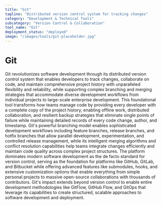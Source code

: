 ```yaml
---
title: "Git"
tagline: "Distributed version control system for tracking changes"
category: "Development & Technical Tools"
subcategory: "Version Control & Collaboration"
tool_name: "Git"
deployment_status: "deployed"
image: "/images/tools/git-placeholder.jpg"
---
```


# Git

Git revolutionizes software development through its distributed version control system that enables developers to track changes, collaborate on code, and maintain comprehensive project history with unparalleled flexibility and reliability, while supporting complex branching and merging strategies that accommodate diverse development workflows from individual projects to large-scale enterprise development. This foundational tool transforms how teams manage code by providing every developer with a complete copy of the project history, enabling offline work, distributed collaboration, and resilient backup strategies that eliminate single points of failure while maintaining detailed records of every code change, author, and timestamp. Git's powerful branching model enables sophisticated development workflows including feature branches, release branches, and hotfix branches that allow parallel development, experimentation, and controlled release management, while its intelligent merging algorithms and conflict resolution capabilities help teams integrate changes efficiently and maintain code quality across complex project structures. The platform dominates modern software development as the de facto standard for version control, serving as the foundation for platforms like GitHub, GitLab, and Bitbucket while offering advanced features like submodules, hooks, and extensive customization options that enable everything from simple personal projects to massive open-source collaborations with thousands of contributors. Git's impact extends beyond version control to enable entire development methodologies like GitFlow, GitHub Flow, and GitOps that leverage its capabilities to create structured, scalable approaches to software development and deployment.